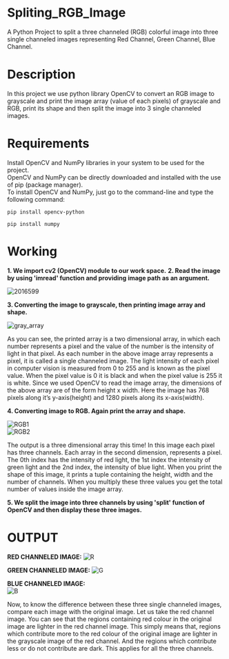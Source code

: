 # Spliting_RGB_Image
A Python Project to split a three channeled (RGB) colorful image into three single channeled images representing Red Channel, Green Channel, Blue Channel.

# Description
In this project we use python library OpenCV to convert an RGB image to grayscale and print the image array (value of each pixels) of grayscale and RGB, print its shape and then split the image into 3 single channeled images.

# Requirements
Install OpenCV and NumPy libraries in your system to be used for the project.<br> 
OpenCV and NumPy can be directly downloaded and installed with the use of pip (package manager).<br>
To install OpenCV and NumPy, just go to the command-line and type the following command:

```
pip install opencv-python
```

```
pip install numpy
```

# Working
**1. We import cv2 (OpenCV) module to our work space.**
**2. Read the image by using 'imread' function and providing image path as an argument.**

![2016599](https://github.com/Anuragpatter/Spliting_RGB_Image/assets/93168851/449f32e1-0e0e-4e0c-b196-9c550b5abe8e)

**3. Converting the image to grayscale, then printing image array and shape.**

![gray_array](https://github.com/Anuragpatter/Spliting_RGB_Image/assets/93168851/169f0278-5511-4d89-a9aa-5dcce67ed571)

As you can see, the printed array is a two dimensional array, in which each number represents a pixel and the value of the number is the intensity of light in that pixel. As each number in the above image array represents a pixel, it is called a single channeled image. The light intensity of each pixel in computer vision is measured from 0 to 255 and is known as the pixel value. When the pixel value is 0 it is black and when the pixel value is 255 it is white. Since we used OpenCV to read the image array, the dimensions of the above array are of the form height x width. Here the image has 768 pixels along it’s y-axis(height) and 1280 pixels along its x-axis(width).

**4. Converting image to RGB. Again print the array and shape.**

![RGB1](https://github.com/Anuragpatter/Spliting_RGB_Image/assets/93168851/0310640f-141f-4398-a8c9-04e6c952313c)<br>
![RGB2](https://github.com/Anuragpatter/Spliting_RGB_Image/assets/93168851/7dc08750-a519-44a3-9d41-926e06f10bd6)

The output is a three dimensional array this time! In this image each pixel has three channels. Each array in the second dimension, represents a pixel. The 0th index has the intensity of red light, the 1st index the intensity of green light and the 2nd index, the intensity of blue light. When you print the shape of this image, it prints a tuple containing the height, width and the number of channels. When you multiply these three values you get the total number of values inside the image array.

**5. We split the image into three channels by using 'split' function of OpenCV and then display these three images.**

# OUTPUT
**RED CHANNELED IMAGE:**
![R](https://github.com/Anuragpatter/Spliting_RGB_Image/assets/93168851/1dca5b52-7f12-4079-94aa-29f38594cdd5)<br>


**GREEN CHANNELED IMAGE:**
![G](https://github.com/Anuragpatter/Spliting_RGB_Image/assets/93168851/7f91b33f-4665-401a-847c-78f5ca28d751)<br>


**BLUE CHANNELED IMAGE:**<br>
![B](https://github.com/Anuragpatter/Spliting_RGB_Image/assets/93168851/e13c624b-5065-40fa-bb13-5e609e3ead28)<br>

Now, to know the difference between these three single channeled images, compare each image with the original image. Let us take the red channel image. You can see that the regions containing red colour in the original image are lighter in the red channel image. This simply means that, regions which contribute more to the red colour of the original image are lighter in the grayscale image of the red channel. And the regions which contribute less or do not contribute are dark. This applies for all the three channels.
